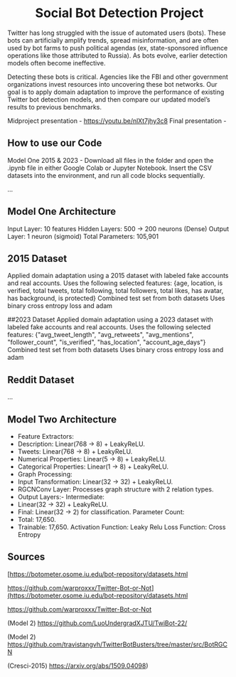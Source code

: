 <h1 align="center">Social Bot Detection Project</h1>

Twitter has long struggled with the issue of automated users (bots). These bots can artificially amplify trends, spread misinformation, and are often used by bot farms to push political agendas (ex, state-sponsored influence operations like those attributed to Russia). As bots evolve, earlier detection models often become ineffective.

Detecting these bots is critical. Agencies like the FBI and other government organizations invest resources into uncovering these bot networks. Our goal is to apply domain adaptation to improve the performance of existing Twitter bot detection models, and then compare our updated model’s results to previous benchmarks.

Midproject presentation - https://youtu.be/nlXt7jhy3c8
Final presentation - 

## How to use our Code
Model One 2015 & 2023 - Download all files in the folder and open the .ipynb file in either Google Colab or Jupyter Notebook. Insert the CSV datasets into the environment, and run all code blocks sequentially.

...

## Model One Architecture
Input Layer: 10 features
Hidden Layers: 500 → 200 neurons (Dense)
Output Layer: 1 neuron (sigmoid)
Total Parameters: 105,901

## 2015 Dataset
Applied domain adaptation using a 2015 dataset with labeled fake accounts and real accounts.
Uses the following selected features: {age, location, is verified, total tweets, total following, total followers, total likes, has avatar, has background, is protected}
Combined test set from both datasets
Uses binary cross entropy loss and adam

##2023 Dataset
Applied domain adaptation using a 2023 dataset with labeled fake accounts and real accounts.
Uses the following selected features: {"avg_tweet_length", "avg_retweets", "avg_mentions", "follower_count", "is_verified", "has_location", "account_age_days"}
Combined test set from both datasets
Uses binary cross entropy loss and adam


## Reddit Dataset
...

## Model Two Architecture
- Feature Extractors:
- Description: Linear(768 → 8) + LeakyReLU.
- Tweets: Linear(768 → 8) + LeakyReLU.
- Numerical Properties: Linear(5 → 8) + LeakyReLU.
- Categorical Properties: Linear(1 → 8) + LeakyReLU.
- Graph Processing:
- Input Transformation: Linear(32 → 32) + LeakyReLU.
- RGCNConv Layer: Processes graph structure with 2 relation types.
- Output Layers:- Intermediate: 
- Linear(32 → 32) + LeakyReLU.
- Final: Linear(32 → 2) for classification.
Parameter Count:
- Total: 17,650.
- Trainable: 17,650.
Activation Function:
Leaky Relu
Loss Function:
Cross Entropy

## Sources
[https://botometer.osome.iu.edu/bot-repository/datasets.html

https://github.com/warproxxx/Twitter-Bot-or-Not](https://botometer.osome.iu.edu/bot-repository/datasets.html

https://github.com/warproxxx/Twitter-Bot-or-Not

(Model 2) https://github.com/LuoUndergradXJTU/TwiBot-22/

(Model 2) https://github.com/travistangvh/TwitterBotBusters/tree/master/src/BotRGCN

(Cresci-2015) https://arxiv.org/abs/1509.04098)
